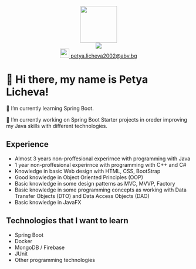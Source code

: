 <div id="header" align="center">
  <img src="https://media.tenor.com/bmI8NqhrsfkAAAAC/programming-java.gif" width="100"/>
</div>

<div align="center">
  <a href="https://www.linkedin.com/in/petya-licheva/">
    <img src="https://img.shields.io/badge/Follow%20me%20on-LinkedIn-blue"></img>
  </a>
</div>  

<div align="center">
  <a href="petya.licheva2002@abv.bg">
    <img src="https://cdn-icons-png.flaticon.com/512/482/482948.png" width="25"></img>
    <span> petya.licheva2002@abv.bg </span>
  </a>
</div>

<h1> 👋 Hi there, my name is Petya Licheva! </h1>

<div>
  <p> 🌱 I’m currently learning Spring Boot. </p>
  <p> 🔭 I’m currently working on Spring Boot Starter projects in oreder improving my Java skills with different technologies. </p>
</div>

<div>
  <h2> Experience </h2>
  <ul>
    <li> Almost 3 years non-proffesional experirnce with programming with Java </li>
    <li> 1 year non-proffesional experirnce with programming with C++ and C# </li>
    <li> Knowledge in basic Web design with HTML, CSS, BootStrap </li>
    <li> Good knowledge in Object Oriented Principles (OOP) </li>
    <li> Basic knowledge in some design patterns as MVC, MVVP, Factory </li>
    <li> Basic knowledge in some programming concepts as working with Data Transfer Objects (DTO) 
    and Data Access Objects (DAO) </li>
    <li> Basic knowledge in JavaFX </li>
  </ul>
  
  <h2> Technologies that I want to learn </h2>
  <ul>
    <li> Spring Boot </li>
    <li> Docker </li>
    <li> MongoDB / Firebase </li>
    <li> JUnit </li>
    <li> Other programming technologies </li>
  </ul>
</div>
